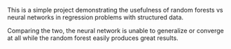 This is a simple project demonstrating the usefulness of random forests vs neural networks in regression problems with structured data.

Comparing the two, the neural network is unable to generalize or converge at all while the random forest easily produces great results.